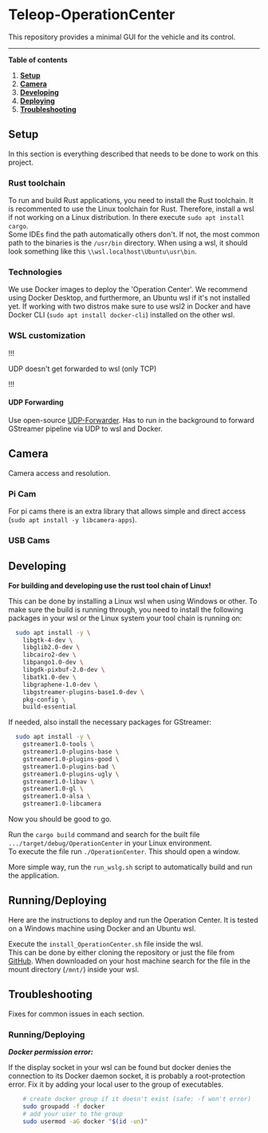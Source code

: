 # Teleop-OperationCenter

This repository provides a minimal GUI for the vehicle and its control.

---

**Table of contents**
1. **[Setup](#setup)**
2. **[Camera](#camera)**
3. **[Developing](#developing)**
4. **[Deploying](#runningdeploying)**
5. **[Troubleshooting](#troubleshooting)**

## Setup

In this section is everything described that needs to be done to work on this project.

### Rust toolchain

To run and build Rust applications, you need to install the Rust toolchain.
It is recommented to use the Linux toolchain for Rust. Therefore, install a wsl if not working on a Linux distribution.
In there execute `sudo apt install cargo`.</br>
Some IDEs find the path automatically others don't.
If not, the most common path to the binaries is the `/usr/bin` directory.
When using a wsl, it should look something like this `\\wsl.localhost\Ubuntu\usr\bin`.

### Technologies

We use Docker images to deploy the 'Operation Center'.
We recommend using Docker Desktop, and furthermore, an Ubuntu wsl if it's not installed yet.
If working with two distros make sure to use wsl2 in Docker and have Docker CLI (`sudo apt install docker-cli`) installed on the other wsl.

### WSL customization

!!!

UDP doesn't get forwarded to wsl (only TCP)

!!!

#### UDP Forwarding

Use open-source [UDP-Forwarder](https://github.com/matthid/UdpPortForwarder).
Has to run in the background to forward GStreamer pipeline via UDP to wsl and Docker.


## Camera

Camera access and resolution.

### Pi Cam

For pi cams there is an extra library that allows simple and direct access (`sudo apt install -y libcamera-apps`).


### USB Cams



## Developing

**For building and developing use the rust tool chain of Linux!**

This can be done by installing a Linux wsl when using Windows or other.
To make sure the build is running through, you need to install the following packages in your wsl or the Linux system your tool chain is running on:

```bash
  sudo apt install -y \
    libgtk-4-dev \
    libglib2.0-dev \
    libcairo2-dev \
    libpango1.0-dev \
    libgdk-pixbuf-2.0-dev \
    libatk1.0-dev \
    libgraphene-1.0-dev \
    libgstreamer-plugins-base1.0-dev \
    pkg-config \
    build-essential
```
If needed, also install the necessary packages for GStreamer:
```bash
  sudo apt install -y \
    gstreamer1.0-tools \
    gstreamer1.0-plugins-base \
    gstreamer1.0-plugins-good \
    gstreamer1.0-plugins-bad \
    gstreamer1.0-plugins-ugly \
    gstreamer1.0-libav \
    gstreamer1.0-gl \
    gstreamer1.0-alsa \
    gstreamer1.0-libcamera
```
Now you should be good to go.

Run the `cargo build` command and search for the built file `.../target/debug/OperationCenter` in your Linux environment.</br>
To execute the file run `./OperationCenter`. This should open a window.

More simple way, run the `run_wslg.sh` script to automatically build and run the application.

## Running/Deploying

Here are the instructions to deploy and run the Operation Center.
It is tested on a Windows machine using Docker and an Ubuntu wsl.

Execute the `install_OperationCenter.sh` file inside the wsl.</br>
This can be done by either cloning the repository or just the file from [GitHub](https://github.com/HSE-Teleop/Teleop-OperationCenter.git).
When downloaded on your host machine search for the file in the mount directory (`/mnt/`) inside your wsl.



## Troubleshooting

Fixes for common issues in each section.

### Running/Deploying

***Docker permission error:***

If the display socket in your wsl can be found but docker denies the connection to its Docker daemon socket, it is probably a root-protection error.
Fix it by adding your local user to the group of executables.</br>
```bash
    # create docker group if it doesn't exist (safe: -f won't error)
    sudo groupadd -f docker
    # add your user to the group
    sudo usermod -aG docker "$(id -un)"
```
